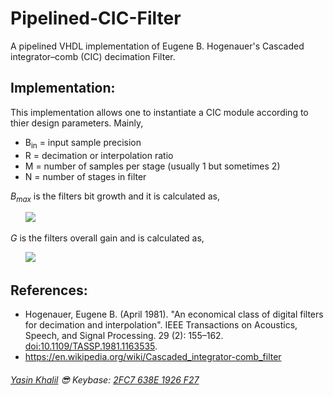 # Pipelined-CIC-Filter
A pipelined VHDL implementation of Eugene B. Hogenauer's Cascaded integrator–comb (CIC) decimation Filter.

## Implementation:
This implementation allows one to instantiate a CIC module according to thier design parameters.
Mainly,

* B<sub>in</sub> = input sample precision
* R = decimation or interpolation ratio
* M = number of samples per stage (usually 1 but sometimes 2)
* N = number of stages in filter

*B<sub>max</sub>* is the filters bit growth and it is calculated as,

&nbsp;&nbsp;&nbsp;&nbsp;&nbsp;&nbsp;<img src="https://render.githubusercontent.com/render/math?math=N\log_{2}(RM)">

*G* is the filters overall gain and is calculated as,

&nbsp;&nbsp;&nbsp;&nbsp;&nbsp;&nbsp;<img src="https://render.githubusercontent.com/render/math?math=(RM)^{N}">

## References:
* Hogenauer, Eugene B. (April 1981). "An economical class of digital filters for decimation and interpolation". IEEE Transactions on Acoustics, Speech, and Signal Processing. 29 (2): 155–162. [doi:10.1109/TASSP.1981.1163535](https://doi.org/10.1109/TASSP.1981.1163535).
* https://en.wikipedia.org/wiki/Cascaded_integrator-comb_filter

###### [Yasin Khalil](http://www.yasinkhalil.com) :sunglasses: Keybase: [2FC7 638E 1926 F27](https://keybase.io/ysnkhll)
